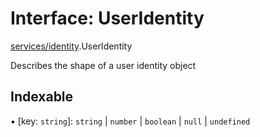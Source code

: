 # Interface: UserIdentity

[services/identity](../modules/services_identity.md).UserIdentity

Describes the shape of a user identity object

## Indexable

▪ [key: `string`]: `string` \| `number` \| `boolean` \| ``null`` \| `undefined`
